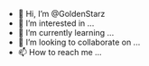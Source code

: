 - 👋 Hi, I’m @GoldenStarz
- 👀 I’m interested in ...
- 🌱 I’m currently learning ...
- 💞️ I’m looking to collaborate on ...
- 📫 How to reach me ...

<!---
GoldenStarz/GoldenStarz is a ✨ special ✨ repository because its `README.md` (this file) appears on your GitHub profile.
You can click the Preview link to take a look at your changes.
--->
